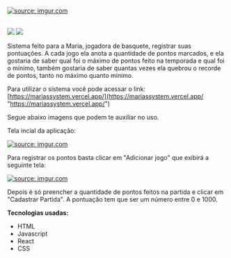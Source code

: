 <a href="https://imgur.com/7X5GLqD"><img src="https://i.imgur.com/7X5GLqD.png" title="source: imgur.com" /></a>


<br/>
<img src="https://img.shields.io/badge/Projeto%20-Pessoal-blue" /> <img src="https://img.shields.io/badge/license-MIT-green" />


<br/>

Sistema feito para a Maria, jogadora de basquete, registrar suas pontuações. A cada jogo ela anota a quantidade de pontos marcados, e ela gostaria de saber qual foi o máximo de pontos feito na temporada e qual foi o mínimo, também gostaria de saber quantas vezes ela quebrou o recorde de pontos, tanto no máximo quanto mínimo.

Para utilizar o sistema você pode acessar o link: [https://mariassystem.vercel.app/](https://mariassystem.vercel.app/ "https://mariassystem.vercel.app/")

Segue abaixo imagens que podem te auxiliar no uso.

Tela incial da aplicação:

<a href="https://imgur.com/Qk8JMad"><img src="https://i.imgur.com/Qk8JMad.png" title="source: imgur.com" /></a>

Para registrar os pontos basta clicar em "Adicionar jogo" que exibirá a seguinte tela:

<a href="https://imgur.com/mo88exN"><img src="https://i.imgur.com/mo88exN.png" title="source: imgur.com" /></a>

Depois é só preencher a quantidade de pontos feitos na partida e clicar em "Cadastrar Partida". A pontuação tem que ser um número entre 0 e 1000.  

**Tecnologias usadas:**
* HTML
* Javascript
* React
* CSS